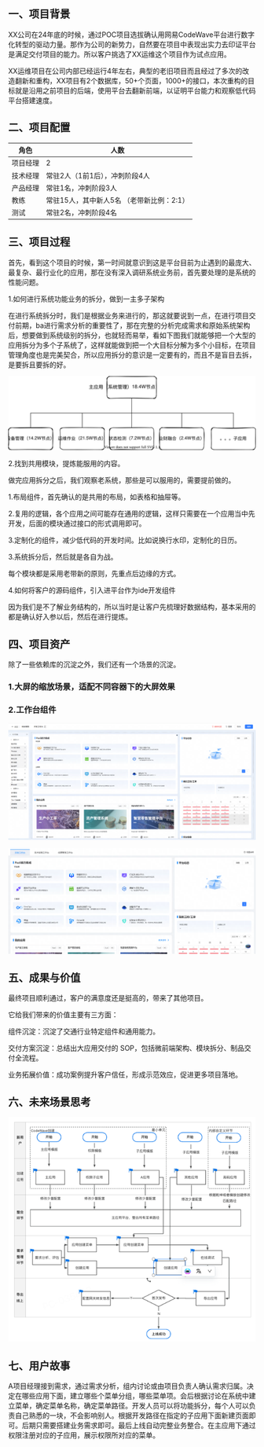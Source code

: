 ## 一、项目背景

XX公司在24年底的时候，通过POC项目选拔确认用网易CodeWave平台进行数字化转型的驱动力量。那作为公司的新势力，自然要在项目中表现出实力去印证平台是满足交付项目的能力。所以客户挑选了XX运维这个项目作为试点应用。

XX运维项目在公司内部已经运行4年左右，典型的老旧项目而且经过了多次的改造翻新和重构，XX项目有2个数据库，50+个页面，1000+的接口，本次重构的目标就是沿用之前项目的后端，使用平台去翻新前端，以证明平台能力和观察低代码平台搭建速度。

## 二、项目配置

|角色|人数|
|---|---|
|项目经理|2|
|技术经理|常驻2人（1前1后），冲刺阶段4人|
|产品经理|常驻1名，冲刺阶段3人|
|教练|常驻15人，其中新人5名 （老带新比例：2:1）|
|测试|常驻2名，冲刺阶段4名|

## 三、项目过程

首先，看到这个项目的时候，第一时间就意识到这是平台目前为止遇到的最庞大、最复杂、最行业化的应用，那在没有深入调研系统业务前，首先要处理的是系统的性能问题。

1.如何进行系统功能业务的拆分，做到一主多子架构

在进行系统拆分时，我们是根据业务来进行的，那这就要说到一点，在进行项目交付前期，ba进行需求分析的重要性了，那在完整的分析完成需求和原始系统架构后，想要做到系统级别的拆分，也就轻而易举，看如下图我们就能够把一个大型的应用拆分为多个子系统了，这样就能做到把一个大目标分解为多个小目标，在项目管理角度也是完美契合，所以应用拆分的意识是一定要有的，而且不是盲目去拆，是要拆且要拆的好。

![]( assets/1756200696183251.png)

2.找到共用模块，提炼能服用的内容。

做完应用拆分之后，我们观察老系统，那些是可以服用的，需要提前做的。

1.布局组件，首先确认的是共用的布局，如表格和抽屉等。

2.复用的逻辑，各个应用之间可能存在通用的逻辑，这样只需要在一个应用当中先开发，后面的模块通过接口的形式调用即可。

3.定制化的组件，减少低代码的开发时间。比如说换行水印，定制化的日历。

3.系统拆分后，然后就是各自为战。

每个模块都是采用老带新的原则，先重点后边缘的方式。

4.如何将客户的源码组件，引入进平台作为ide开发组件

因为我们是不了解业务结构的，所以当时是让客户先梳理好数据结构，基本采用的都是确认好入参以后，然后在进行提炼。

## 四、项目资产

除了一些依赖库的沉淀之外，我们还有一个场景的沉淀。

### 1.大屏的缩放场景，适配不同容器下的大屏效果

### 2.工作台组件

![]( assets/1756200696184623.png)

![]( assets/175620069618414.png)

## 五、成果与价值

最终项目顺利通过，客户的满意度还是挺高的，带来了其他项目。

它给我们带来的价值主要有三方面：

组件沉淀：沉淀了交通行业特定组件和通用能力。

交付方案沉淀：总结出大应用交付的 SOP，包括微前端架构、模块拆分、制品交付全流程。

业务拓展价值：成功案例提升客户信任，形成示范效应，促进更多项目落地。

## 六、未来场景思考

![]( assets/1756200696184806.png)

## 七、用户故事

A项目经理接到需求，通过需求分析，组内讨论或由项目负责人确认需求归属。决定在哪些应用下面，建立哪些个菜单分组，哪些菜单项。会后根据讨论在系统中建立菜单，确定菜单名称，确定菜单路径。开发人员可以将功能拆分，每个人可以负责自己熟悉的一块，不会影响别人。根据开发路径在指定的子应用下面新建页面即可。后期只需要搭建业务需求即可。最后上线自动完整业务整合。在主应用下通过权限注册对应的子应用，展示权限所对应的菜单。